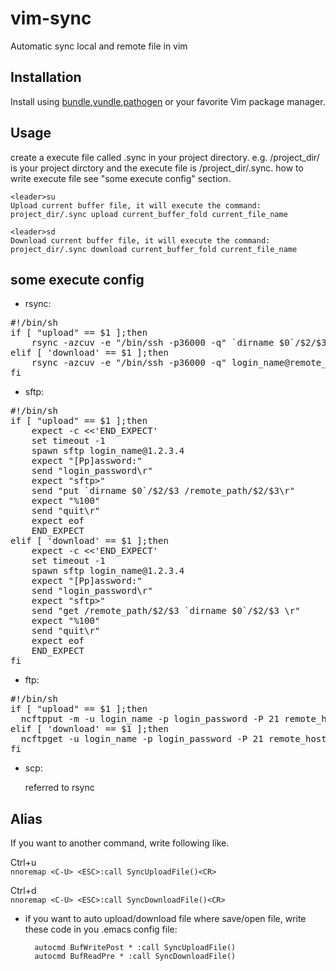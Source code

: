 vim-sync
========

Automatic sync local and remote file in vim


Installation
----

Install using [bundle],[vundle],[pathogen] or your favorite Vim package manager.

Usage
----

create a execute file called .sync in your project directory.
e.g. /project_dir/ is your project dirctory and the execute file is /project_dir/.sync. how to write execute file see "some execute config" section.

    <leader>su
    Upload current buffer file, it will execute the command: project_dir/.sync upload current_buffer_fold current_file_name
    
    <leader>sd
    Download current buffer file, it will execute the command: project_dir/.sync download current_buffer_fold current_file_name

some execute config
----
* rsync:
<pre>
#!/bin/sh
if [ "upload" == $1 ];then
    rsync -azcuv -e "/bin/ssh -p36000 -q" `dirname $0`/$2/$3 login_name@remote_host:/remote_path/$2/$3
elif [ 'download' == $1 ];then
    rsync -azcuv -e "/bin/ssh -p36000 -q" login_name@remote_host:/remote_path/$2/$3 `dirname $0`/$2/$3
fi
</pre>
* sftp:
<pre>
#!/bin/sh
if [ "upload" == $1 ];then
    expect -c <<'END_EXPECT'
	set timeout -1
	spawn sftp login_name@1.2.3.4
	expect "[Pp]assword:"
	send "login_password\r"
	expect "sftp>"
	send "put `dirname $0`/$2/$3 /remote_path/$2/$3\r"
	expect "%100"
	send "quit\r"
	expect eof
	END_EXPECT
elif [ 'download' == $1 ];then
    expect -c <<'END_EXPECT'
	set timeout -1
	spawn sftp login_name@1.2.3.4
	expect "[Pp]assword:"
	send "login_password\r"
	expect "sftp>"
	send "get /remote_path/$2/$3 `dirname $0`/$2/$3 \r"
	expect "%100"
	send "quit\r"
	expect eof
	END_EXPECT
fi
</pre>
* ftp:
<pre>
#!/bin/sh
if [ "upload" == $1 ];then
  ncftpput -m -u login_name -p login_password -P 21 remote_host remote_path/$2 `dirname $0`/$2/$3
elif [ 'download' == $1 ];then
  ncftpget -u login_name -p login_password -P 21 remote_host `dirname $0`/$2 remote_path/$2/$3 
fi
</pre>

* scp:

    referred to rsync

Alias
----
  
If you want to another command, write following like.

Ctrl+u  
    `nnoremap <C-U> <ESC>:call SyncUploadFile()<CR>`
    
Ctrl+d  
    `nnoremap <C-U> <ESC>:call SyncDownloadFile()<CR>`
    
* if you want to auto upload/download file where save/open file, write these code in you .emacs config file:
 
        autocmd BufWritePost * :call SyncUploadFile()
        autocmd BufReadPre * :call SyncDownloadFile()

    
[bundle]:https://github.com/bundler/bundler/
[vundle]:https://github.com/gmarik/vundle/
[pathogen]:https://github.com/tpope/vim-pathogen/

